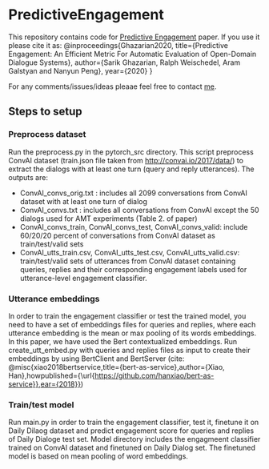 # PredictiveEngagement

This repository contains code for [Predictive Engagement](https://arxiv.org/pdf/1911.01456.pdf) paper. If you use it please cite it as: @inproceedings{Ghazarian2020, title={Predictive Engagement: An Efficient Metric For Automatic Evaluation of
Open-Domain Dialogue Systems}, author={Sarik Ghazarian, Ralph Weischedel, Aram Galstyan and Nanyun Peng}, year={2020} }



For any comments/issues/ideas pleaae feel free to contact [me](mailto:sarikgha@usc.edu).


## Steps to setup

### Preprocess dataset
Run the preprocess.py in the pytorch_src directory. This script preprocess ConvAI dataset (train.json file taken from http://convai.io/2017/data/) to extract the dialogs with at least one turn (query and reply utterances). 
The outputs are:
* ConvAI_convs_orig.txt : includes all 2099 conversations from ConvAI dataset with at least one turn of dialog
* ConvAI_convs.txt : includes all conversations from ConvAI except the 50 dialogs used for AMT experiments (Table 2. of paper)
* ConvAI_convs_train, ConvAI_convs_test, ConvAI_convs_valid: include 60/20/20 percent of conversations from ConvAI dataset as train/test/valid sets
* ConvAI_utts_train.csv, ConvAI_utts_test.csv, ConvAI_utts_valid.csv: train/test/valid sets of utterances from ConvAI dataset containing queries, replies and their corresponding engagement labels used for utterance-level engagement classifier.


### Utterance embeddings
In order to train the engagement classifier or test the trained model, you need to have a set of embeddings files for queries and replies, where each utterance embedding is the mean or max pooling of its words embeddings. In this paper, we have used the Bert contextualized embeddings.
Run create_utt_embed.py with queries and replies files as input to create their embeddings by using BertClient and BertServer 
(cite: @misc{xiao2018bertservice,title={bert-as-service},author={Xiao, Han},howpublished={\url{https://github.com/hanxiao/bert-as-service}},ear={2018}})


### Train/test model
Run main.py in order to train the engagement classifier, test it, finetune it on Daily Dilaog dataset and predict engagement score for queries and replies of Daily Dialoge test set.
Model directory includes the engagmeent classifier trained on ConvAI dataset and finetuned on Daily Dialog set. The finetuned model is based on mean pooling of word embeddings.





